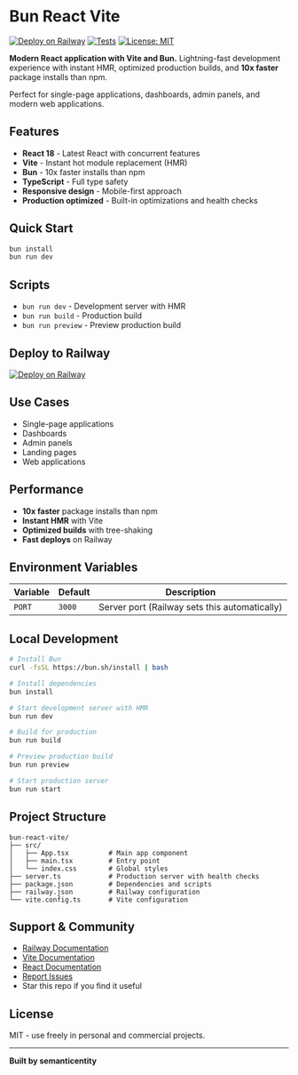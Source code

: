 # Bun React Vite

[![Deploy on Railway](https://railway.app/button.svg)](https://railway.app/new/template?template=https://github.com/semanticentity/railway-bun-templates/tree/main/bun-react-vite)
[![Tests](https://github.com/semanticentity/railway-bun-templates/workflows/Tests/badge.svg)](https://github.com/semanticentity/railway-bun-templates/actions)
[![License: MIT](https://img.shields.io/badge/License-MIT-yellow.svg)](https://opensource.org/licenses/MIT)

**Modern React application with Vite and Bun.** Lightning-fast development experience with instant HMR, optimized production builds, and **10x faster** package installs than npm.

Perfect for single-page applications, dashboards, admin panels, and modern web applications.

## Features

- **React 18** - Latest React with concurrent features
- **Vite** - Instant hot module replacement (HMR)
- **Bun** - 10x faster installs than npm
- **TypeScript** - Full type safety
- **Responsive design** - Mobile-first approach
- **Production optimized** - Built-in optimizations and health checks

## Quick Start

```bash
bun install
bun run dev
```

## Scripts

- `bun run dev` - Development server with HMR
- `bun run build` - Production build
- `bun run preview` - Preview production build

## Deploy to Railway

[![Deploy on Railway](https://railway.app/button.svg)](https://railway.app/new/template?template=https://github.com/semanticentity/railway-bun-templates/tree/main/bun-react-vite)

## Use Cases

- Single-page applications
- Dashboards
- Admin panels
- Landing pages
- Web applications

## Performance

- **10x faster** package installs than npm
- **Instant HMR** with Vite
- **Optimized builds** with tree-shaking
- **Fast deploys** on Railway

## Environment Variables

| Variable | Default | Description |
|----------|---------|-------------|
| `PORT` | `3000` | Server port (Railway sets this automatically) |

## Local Development

```bash
# Install Bun
curl -fsSL https://bun.sh/install | bash

# Install dependencies
bun install

# Start development server with HMR
bun run dev

# Build for production
bun run build

# Preview production build
bun run preview

# Start production server
bun run start
```

## Project Structure

```
bun-react-vite/
├── src/
│   ├── App.tsx          # Main app component
│   ├── main.tsx         # Entry point
│   └── index.css        # Global styles
├── server.ts            # Production server with health checks
├── package.json         # Dependencies and scripts
├── railway.json         # Railway configuration
└── vite.config.ts       # Vite configuration
```

## Support & Community

- [Railway Documentation](https://docs.railway.com)
- [Vite Documentation](https://vitejs.dev)
- [React Documentation](https://react.dev)
- [Report Issues](https://github.com/semanticentity/railway-bun-templates/issues)
- Star this repo if you find it useful

## License

MIT - use freely in personal and commercial projects.

---

**Built by semanticentity**